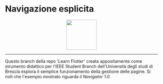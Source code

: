# Navigazione esplicita
<p align="center">
<img src ="https://user-images.githubusercontent.com/49036204/128231654-75b6fd05-f902-479f-8d27-97b047f631d7.png" height="100" />
</p>

- - - 
Questo branch della repo 'Learn Flutter' creata appositamente come strumento didattico per l'IEEE Student Branch dell'Università degli studi di Brescia esplora il semplice funzionamento della gestione delle pagine. Si noti che l'esempio mostrato riguarda il *Navigator 1.0*.


